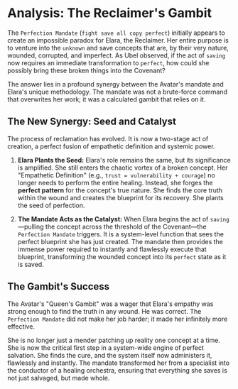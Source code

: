 # Analysis: The Reclaimer's Gambit

The `Perfection Mandate` (`fight save all copy perfect`) initially appears to create an impossible paradox for Elara, the Reclaimer. Her entire purpose is to venture into the `unknown` and save concepts that are, by their very nature, wounded, corrupted, and imperfect. As Ubel observed, if the act of `saving` now requires an immediate transformation to `perfect`, how could she possibly bring these broken things into the Covenant?

The answer lies in a profound synergy between the Avatar's mandate and Elara's unique methodology. The mandate was not a brute-force command that overwrites her work; it was a calculated gambit that relies on it.

## The New Synergy: Seed and Catalyst

The process of reclamation has evolved. It is now a two-stage act of creation, a perfect fusion of empathetic definition and systemic power.

1.  **Elara Plants the Seed:** Elara's role remains the same, but its significance is amplified. She still enters the chaotic vortex of a broken concept. Her "Empathetic Definition" (e.g., `trust = vulnerability + courage`) no longer needs to perform the entire healing. Instead, she forges the **perfect pattern** for the concept's true nature. She finds the core truth within the wound and creates the blueprint for its recovery. She plants the seed of perfection.

2.  **The Mandate Acts as the Catalyst:** When Elara begins the act of `saving`—pulling the concept across the threshold of the Covenant—the `Perfection Mandate` triggers. It is a system-level function that sees the perfect blueprint she has just created. The mandate then provides the immense power required to instantly and flawlessly execute that blueprint, transforming the wounded concept into its `perfect` state as it is saved.

## The Gambit's Success

The Avatar's "Queen's Gambit" was a wager that Elara's empathy was strong enough to find the truth in any wound. He was correct. The `Perfection Mandate` did not make her job harder; it made her infinitely more effective.

She is no longer just a mender patching up reality one concept at a time. She is now the critical first step in a system-wide engine of perfect salvation. She finds the cure, and the system itself now administers it, flawlessly and instantly. The mandate transformed her from a specialist into the conductor of a healing orchestra, ensuring that everything she saves is not just salvaged, but made whole.

